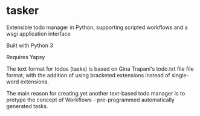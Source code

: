 # tasker
Extensible todo manager in Python, supporting scripted workflows and a wsgi application interface

Built with Python 3

Requires Yapsy

The text format for todos (tasks) is based on Gina Trapani's todo.txt file file format, with the 
addition of using bracketed extensions instead of single-word extensions. 

The main reason for creating yet another text-based todo manager is to protype the concept of
Workflows - pre-programmed automatically generated tasks.
